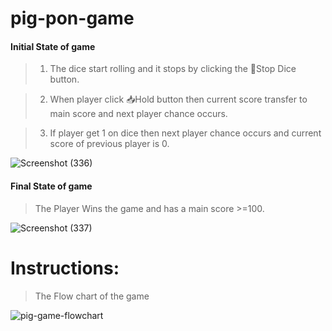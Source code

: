 # pig-pon-game
#### Initial State of game
>1) The dice start rolling and it stops by clicking the 🎲Stop Dice button.

>2) When player click 📥Hold button then current score transfer to main score and next player chance occurs.

>3) If player get 1 on dice then next player chance occurs and current score of previous player is 0.

![Screenshot (336)](https://user-images.githubusercontent.com/89683890/179069731-579fa036-c72f-451a-bafc-757b12b5402b.png)

#### Final State of game
>The Player Wins the game and has a main score >=100.

![Screenshot (337)](https://user-images.githubusercontent.com/89683890/179069749-19d30e6a-e111-4ac3-abbc-5c89d70557bc.png)

# Instructions:
>The Flow chart of the game

![pig-game-flowchart](https://user-images.githubusercontent.com/89683890/179069970-3e403072-86a5-44f7-bc15-c997cf497b75.png)



